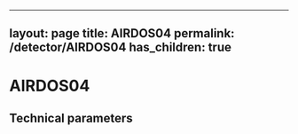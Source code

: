 
---
layout: page
title: AIRDOS04
permalink: /detector/AIRDOS04
has_children: true
---


# AIRDOS04 




## Technical parameters
